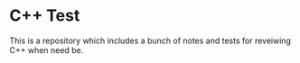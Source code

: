# C++ Test
This is a repository which includes a bunch of notes and tests for reveiwing C++ when need be.
